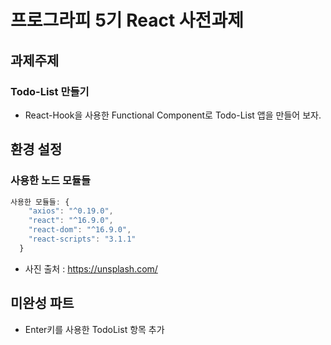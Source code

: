 # 프로그라피 5기 React 사전과제


## 과제주제
### Todo-List 만들기
- React-Hook을 사용한 Functional Component로 Todo-List 앱을 만들어 보자.

## 환경 설정
### 사용한 노드 모듈들
```js
사용한 모듈들: {
    "axios": "^0.19.0",
    "react": "^16.9.0",
    "react-dom": "^16.9.0",
    "react-scripts": "3.1.1"
  }
```
- 사진 출처 : https://unsplash.com/

## 미완성 파트

- Enter키를 사용한 TodoList 항목 추가
